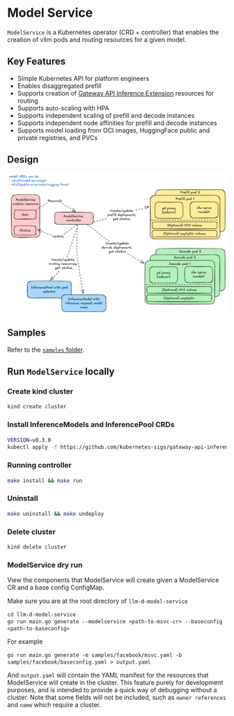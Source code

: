 # Model Service

`ModelService` is a Kubernetes operator (CRD + controller) that enables the creation of vllm pods and routing resources for a given model.

## Key Features

- Simple Kubernetes API for platform engineers
- Enables disaggregated prefill
- Supports creation of [Gateway API Inference Extension](https://gateway-api-inference-extension.sigs.k8s.io) resources for routing
- Supports auto-scaling with HPA
- Supports independent scaling of prefill and decode instances
- Supports independent node affinities for prefill and decode instances
- Supports model loading from OCI images, HuggingFace public and private registries, and PVCs

## Design

![model-service-arch](model-service-arch.png)

## Samples

Refer to the [`samples` folder](samples).

## Run `ModelService` locally

### Create kind cluster

```sh
kind create cluster
```
### Install InferenceModels and InferencePool CRDs

```sh
VERSION=v0.3.0
kubectl apply -f https://github.com/kubernetes-sigs/gateway-api-inference-extension/releases/download/$VERSION/manifests.yaml
```

### Running controller

```sh
make install && make run
```

### Uninstall

```sh
make uninstall && make undeploy 
```

### Delete cluster
```sh
kind delete cluster
```

### ModelService dry run
View the components that ModelService will create given a ModelService CR and a base config ConfigMap. 

Make sure you are at the root directory of `llm-d-model-service`

```
cd llm-d-model-service
go run main.go generate --modelservice <path-to-msvc-cr> --baseconfig <path-to-baseconfig>
```

For example

```
go run main.go generate -m samples/facebook/msvc.yaml -b samples/facebook/baseconfig.yaml > output.yaml
```

And `output.yaml` will contain the YAML manifest for the resources that ModelService will create in the cluster. This feature purely for development purposes, and is intended to provide a quick way of debugging without a cluster. Note that some fields will not be included, such as `owner references` and `name` which require a cluster.